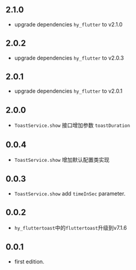 ## 2.1.0

* upgrade dependencies `hy_flutter` to v2.1.0

## 2.0.2

* upgrade dependencies `hy_flutter` to v2.0.3

## 2.0.1

* upgrade dependencies `hy_flutter` to v2.0.1

## 2.0.0

* `ToastService.show` 接口增加参数 `toastDuration`

## 0.0.4

* `ToastService.show` 增加默认配置类实现

## 0.0.3

* `ToastService.show` add `timeInSec` parameter.

## 0.0.2

* `hy_fluttertoast`中的`fluttertoast`升级到v7.1.6

## 0.0.1

* first edition.
